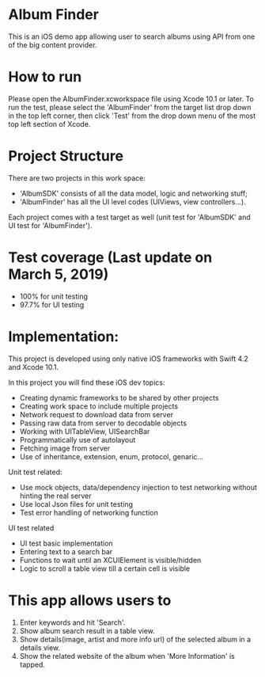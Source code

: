 # Album Finder
This is an iOS demo app allowing user to search albums using API from one of the big content provider.

# How to run
Please open the AlbumFinder.xcworkspace file using Xcode 10.1 or later. 
To run the test, please select the 'AlbumFinder' from the target list drop down in the top left corner, 
then click 'Test' from the drop down menu of the most top left section of Xcode. 

# Project Structure 
There are two projects in this work space: 
* 'AlbumSDK' consists of all the data model, logic and networking stuff; 
* 'AlbumFinder' has all the UI level codes (UIViews, view controllers...). 

Each project comes with a test target as well 
(unit test for 'AlbumSDK' and UI test for 'AlbumFinder'). 

# Test coverage (Last update on March 5, 2019) 
* 100% for unit testing
* 97.7% for UI testing

# Implementation: 
This project is developed using only native iOS frameworks 
with Swift 4.2 and Xcode 10.1. 

In this project you will find these iOS dev topics: 
* Creating dynamic frameworks to be shared by other projects
* Creating work space to include multiple projects
* Network request to download data from server
* Passing raw data from server to decodable objects 
* Working with UITableView, UISearchBar
* Programmatically use of autolayout 
* Fetching image from server 
* Use of inheritance, extension, enum, protocol, genaric...

Unit test related: 
* Use mock objects, data/dependency injection to test networking without hinting the real server 
* Use local Json files for unit testing
* Test error handling of networking function

UI test related
* UI test basic implementation
* Entering text to a search bar 
* Functions to wait until an XCUIElement is visible/hidden
* Logic to scroll a table view till a certain cell is visible

# This app allows users to 
1. Enter keywords and hit 'Search'.
2. Show album search result in a table view.
3. Show details(image, artist and more info url) of the selected album in a details view. 
4. Show the related website of the album when 'More Information' is tapped.

